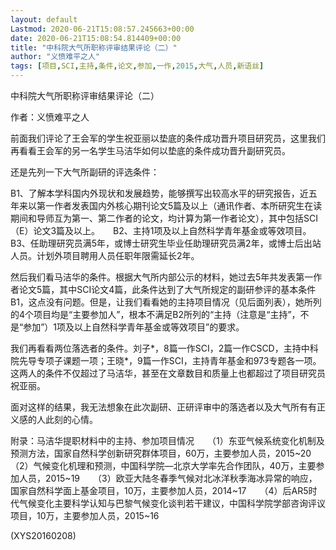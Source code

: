 ```yaml
---
layout: default
Lastmod: 2020-06-21T15:08:57.245663+00:00
date: 2020-06-21T15:08:54.814409+00:00
title: "中科院大气所职称评审结果评论（二）"
author: "义愤难平之人"
tags: [项目,SCI,主持,条件,论文,参加,一作,2015,大气,人员,新语丝]
---
```


中科院大气所职称评审结果评论（二）

作者：义愤难平之人

前面我们评论了王会军的学生祝亚丽以垫底的条件成功晋升项目研究员，这里我们再看看王会军的另一名学生马洁华如何以垫底的条件成功晋升副研究员。

还是先列一下大气所副研的评选条件：

B1、了解本学科国内外现状和发展趋势，能够撰写出较高水平的研究报告，近五年来以第一作者发表国内外核心期刊论文5篇及以上（通讯作者、本所研究生在读期间和导师互为第一、第二作者的论文，均计算为第一作者论文），其中包括SCI（E）论文3篇及以上。　　B2、主持1项及以上自然科学青年基金或等效项目。　　B3、任助理研究员满5年，或博士研究生毕业任助理研究员满2年，或博士后出站人员。计划外项目聘用人员任职年限需延长2年。

然后我们看马洁华的条件。根据大气所内部公示的材料，她过去5年共发表第一作者论文5篇，其中SCI论文4篇，此条件达到了大气所规定的副研参评的基本条件B1，这点没有问题。但是，让我们看看她的主持项目情况（见后面列表），她所列的4个项目均是“主要参加人”，根本不满足B2所列的“主持（注意是“主持”，不是“参加”）1项及以上自然科学青年基金或等效项目”的要求。

我们再看看两位落选者的条件。刘子*，8篇一作SCI，2篇一作CSCD，主持中科院先导专项子课题一项；王晓*，9篇一作SCI，主持青年基金和973专题各一项。这两人的条件不仅超过了马洁华，甚至在文章数目和质量上也都超过了项目研究员祝亚丽。

面对这样的结果，我无法想象在此次副研、正研评审中的落选者以及大气所有有正义感的人此刻的心情。

附录：马洁华提职材料中的主持、参加项目情况　　（1）东亚气候系统变化机制及预测方法，国家自然科学创新研究群体项目，60万，主要参加人员，2015~20　　（2）气候变化机理和预测，中国科学院—北京大学率先合作团队，40万，主要参加人员，2015~19　　（3）欧亚大陆冬春季气候对北冰洋秋季海冰异常的响应，国家自然科学面上基金项目，10万，主要参加人员，2014~17　　（4）后AR5时代气候变化主要科学认知与巴黎气候变化谈判若干建议，中国科学院学部咨询评议项目，10万，主要参加人员，2015~16

(XYS20160208)

